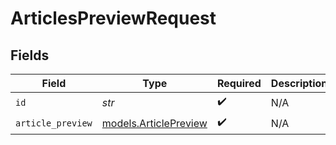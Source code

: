 # ArticlesPreviewRequest


## Fields

| Field                                                | Type                                                 | Required                                             | Description                                          |
| ---------------------------------------------------- | ---------------------------------------------------- | ---------------------------------------------------- | ---------------------------------------------------- |
| `id`                                                 | *str*                                                | :heavy_check_mark:                                   | N/A                                                  |
| `article_preview`                                    | [models.ArticlePreview](../models/articlepreview.md) | :heavy_check_mark:                                   | N/A                                                  |